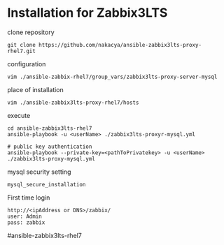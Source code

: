 
# Installation for Zabbix3LTS

clone repository
```
git clone https://github.com/nakacya/ansible-zabbix3lts-proxy-rhel7.git
```

configuration
```
vim ./ansible-zabbix-rhel7/group_vars/zabbix3lts-proxy-server-mysql
```

place of installation
```
vim ./ansible-zabbix3lts-proxy-rhel7/hosts
```

execute
```
cd ansible-zabbix3lts-rhel7
ansible-playbook -u <userName> ./zabbix3lts-proxyr-mysql.yml

# public key authentication
ansible-playbook --private-key=<pathToPrivatekey> -u <userName> ./zabbix3lts-proxy-mysql.yml
```

mysql security setting
```
mysql_secure_installation
```

First time login
```
http://<ipAddress or DNS>/zabbix/
user: Admin
pass: zabbix
```
#ansible-zabbix3lts-rhel7
